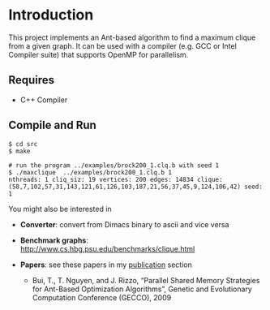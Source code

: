 # Introduction #
This project implements an Ant-based algorithm to find a maximum clique from a given graph. It can be used with a compiler (e.g. GCC or Intel Compiler suite) that supports OpenMP for parallelism.

## Requires ##
* C++ Compiler

## Compile and Run ###
```
$ cd src
$ make

# run the program ../examples/brock200_1.clq.b with seed 1
$ ./maxclique  ../examples/brock200_1.clq.b 1
nthreads: 1 cliq_siz: 19 vertices: 200 edges: 14834 clique: (58,7,102,57,31,143,121,61,126,103,187,21,56,37,45,9,124,106,42) seed: 1
```

You might also be interested in

* **Converter**: convert from Dimacs binary to ascii and vice versa
* **Benchmark graphs**: http://www.cs.hbg.psu.edu/benchmarks/clique.html
* **Papers**: see these papers in my [publication](http://cse.unl.edu/~tnguyen/) section

   * Bui, T., T. Nguyen, and J. Rizzo, “Parallel Shared Memory Strategies for Ant-Based Optimization Algorithms”, Genetic and Evolutionary Computation Conference (GECCO), 2009
